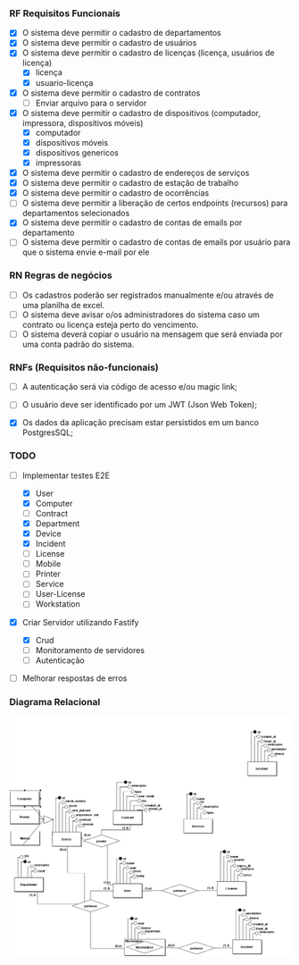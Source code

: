 ### RF Requisitos Funcionais

- [X] O sistema deve permitir o cadastro de departamentos
- [X] O sistema deve permitir o cadastro de usuários
- [X] O sistema deve permitir o cadastro de licenças (licença, usuários de licença)
  - [X] licença 
  - [X] usuario-licença
- [X] O sistema deve permitir o cadastro de contratos
  - [ ] Enviar arquivo para o servidor
- [X] O sistema deve permitir o cadastro de dispositivos (computador, impressora, dispositivos móveis)
  - [X] computador
  - [X] dispositivos móveis
  - [X] dispositivos genericos
  - [X] impressoras
- [X] O sistema deve permitir o cadastro de endereços de serviços
- [X] O sistema deve permitir o cadastro de estação de trabalho
- [X] O sistema deve permitir o cadastro de ocorrências
- [ ] O sistema deve permitir a liberação de certos endpoints (recursos) para departamentos selecionados
- [X] O sistema deve permitir o cadastro de contas de emails por departamento
- [ ] O sistema deve permitir o cadastro de contas de emails por usuário para que o sistema envie e-mail por ele

### RN Regras de negócios
- [ ] Os cadastros poderão ser registrados manualmente e/ou através de uma planilha de excel.
- [ ] O sistema deve avisar o/os administradores do sistema caso um contrato ou licença esteja perto do vencimento.
- [ ] O sistema deverá copiar o usuário na mensagem que será enviada por uma conta padrão do sistema.

### RNFs (Requisitos não-funcionais)

- [ ] A autenticação será via código de acesso e/ou magic link;
- [ ] O usuário deve ser identificado por um JWT (Json Web Token);
- [X] Os dados da aplicação precisam estar persistidos em um banco PostgresSQL;


### TODO

- [ ] Implementar testes E2E
  - [X] User
  - [X] Computer
  - [ ] Contract
  - [X] Department
  - [X] Device
  - [X] Incident
  - [ ] License
  - [ ] Mobile
  - [ ] Printer
  - [ ] Service
  - [ ] User-License
  - [ ] Workstation

- [X] Criar Servidor utilizando Fastify
  - [X] Crud
  - [ ] Monitoramento de servidores
  - [ ] Autenticação

- [ ] Melhorar respostas de erros


### Diagrama Relacional

<img src="../.github/Conceitual_1.png" alt="diagrama relacional" />